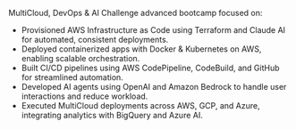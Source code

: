 
MultiCloud, DevOps & AI Challenge advanced bootcamp focused on:
- Provisioned AWS Infrastructure as Code using Terraform and Claude AI for automated, consistent deployments.
- Deployed containerized apps with Docker & Kubernetes on AWS, enabling scalable orchestration.
- Built CI/CD pipelines using AWS CodePipeline, CodeBuild, and GitHub for streamlined automation.
- Developed AI agents using OpenAI and Amazon Bedrock to handle user interactions and reduce workload.
- Executed MultiCloud deployments across AWS, GCP, and Azure, integrating analytics with BigQuery and Azure AI.
